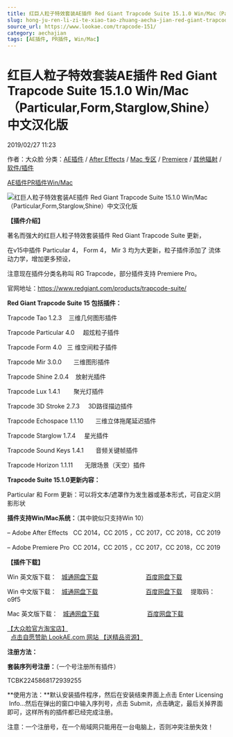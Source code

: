 ```yaml
---
title: 红巨人粒子特效套装AE插件 Red Giant Trapcode Suite 15.1.0 Win/Mac（Particular,Form,Starglow,Shine）中文汉化版
slug: hong-ju-ren-li-zi-te-xiao-tao-zhuang-aecha-jian-red-giant-trapcode-suite-15-1-0-win-mac-particular-form-starglow-shine-zhong-wen-yi-hua-ban
source_url: https://www.lookae.com/trapcode-151/
category: aechajian
tags: [AE插件, PR插件, Win/Mac]
---
```

# 红巨人粒子特效套装AE插件 Red Giant Trapcode Suite 15.1.0 Win/Mac（Particular,Form,Starglow,Shine）中文汉化版

2019/02/27 11:23

作者：大众脸
分类：[AE插件](https://www.lookae.com/after-effects/aechajian/) / [After Effects](https://www.lookae.com/after-effects/) / [Mac 专区](https://www.lookae.com/mac-osx/) / [Premiere](https://www.lookae.com/qitarjcj/premierezy/) / [其他辐射](https://www.lookae.com/others/) / [软件/插件](https://www.lookae.com/qitarjcj/)

[AE插件](https://www.lookae.com/tag/ae%e6%8f%92%e4%bb%b6/)[PR插件](https://www.lookae.com/tag/pr%e6%8f%92%e4%bb%b6/)[Win/Mac](https://www.lookae.com/tag/winmac/)

![红巨人粒子特效套装AE插件 Red Giant Trapcode Suite 15.1.0 Win/Mac（Particular,Form,Starglow,Shine）中文汉化版](https://www.lookae.com/wp-content/uploads/2018/10/Trapcode-15.jpg "红巨人粒子特效套装AE插件 Red Giant Trapcode Suite 15.1.0 Win/Mac（Particular,Form,Starglow,Shine）中文汉化版-LookAE.com")

[](https://cloud.video.taobao.com//play/u/705956171/p/1/e/6/t/1/212168328083.mp4?_=1")

**【插件介绍】**

著名而强大的红巨人粒子特效套装插件 Red Giant Trapcode Suite 更新，

在v15中插件 Particular 4， Form 4， Mir 3 均为大更新，粒子插件添加了 流体动力学，增加更多预设，

注意现在插件分类名称叫 RG Trapcode，部分插件支持 Premiere Pro。

官网地址：https://www.redgiant.com/products/trapcode-suite/

**Red Giant Trapcode Suite 15 包括插件：**

Trapcode Tao 1.2.3    三维几何图形插件

Trapcode Particular 4.0     超炫粒子插件

Trapcode Form 4.0   三 维空间粒子插件

Trapcode Mir 3.0.0       三维图形插件

Trapcode Shine 2.0.4    放射光插件

Trapcode Lux 1.4.1        聚光灯插件

Trapcode 3D Stroke 2.7.3     3D路径描边插件

Trapcode Echospace 1.1.10       三维立体拖尾延迟插件

Trapcode Starglow 1.7.4     星光插件

Trapcode Sound Keys 1.4.1       音频关键帧插件

Trapcode Horizon 1.1.11       无限场景（天空）插件

**Trapcode Suite 15.1.0更新内容：**

Particular 和 Form 更新：可以将文本/遮罩作为发生器或基本形式，可自定义阴影形状

**插件支持Win/Mac系统：**（其中貌似只支持Win 10）

– Adobe After Effects   CC 2014，CC 2015 ，CC 2017，CC 2018，CC 2019

– Adobe Premiere Pro  CC 2014，CC 2015 ，CC 2017，CC 2018，CC 2019

**【插件下载】**

Win 英文版下载：   [城通网盘下载](https://lookae.ctfile.com/fs/680462-340996110)                            [百度网盘下载](https://pan.baidu.com/s/1BrYJK7A8Xb6m-neIpwZqIw)

Win 中文版下载：   [城通网盘下载](https://lookae.ctfile.com/fs/680462-350950362)                            [百度网盘下载](https://pan.baidu.com/s/1SYMdBoWQPhouJZCOQ27-RA%20)     提取码：o9f5

Mac 英文版下载：   [城通网盘下载](https://lookae.ctfile.com/fs/680462-340996083)                            [百度网盘下载](https://pan.baidu.com/s/1Xp9ke47XhkJZPiB09YcZXQ)

[【大众脸官方淘宝店】](https://lookae.taobao.com/)                [点击自愿赞助 LookAE.com 网站 【送精品资源】](https://www.lookae.com/sponsor/)

**注册方法：**

**套装序列号注册：**（一个号注册所有插件）

TCBK2245868172939255

**使用方法：**默认安装插件程序，然后在安装结束界面上点击 Enter Licensing  Info…然后在弹出的窗口中输入序列号，点击 Submit，点击确定，最后关掉界面即可，这样所有的插件都已经完成注册。

注意：一个注册号，在一个局域网只能用在一台电脑上，否则冲突注册失效！
